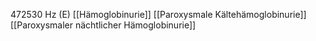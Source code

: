 472530 Hz (E)
[[Hämoglobinurie]]
[[Paroxysmale Kältehämoglobinurie]]
[[Paroxysmaler nächtlicher Hämoglobinurie]]